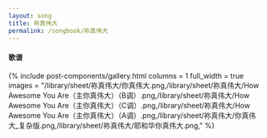 ```yaml
---
layout: song
title: 祢真伟大
permalink: /songbook/祢真伟大
---
```


#### 歌谱

{% include post-components/gallery.html
    columns = 1
    full_width = true
    images = "/library/sheet/祢真伟大/你真伟大.png,/library/sheet/祢真伟大/How Awesome You Are（主你真伟大）（B调）.png,/library/sheet/祢真伟大/How Awesome You Are（主你真伟大）（C调）.png,/library/sheet/祢真伟大/How Awesome You Are（主你真伟大）（A调）.png,/library/sheet/祢真伟大/你真伟大_复杂版.png,/library/sheet/祢真伟大/耶和华你真伟大.png,"
%}
